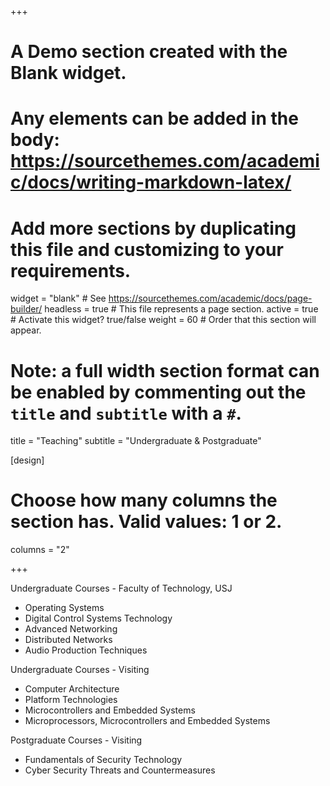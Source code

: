 +++
# A Demo section created with the Blank widget.
# Any elements can be added in the body: https://sourcethemes.com/academic/docs/writing-markdown-latex/
# Add more sections by duplicating this file and customizing to your requirements.

widget = "blank"  # See https://sourcethemes.com/academic/docs/page-builder/
headless = true  # This file represents a page section.
active = true  # Activate this widget? true/false
weight = 60  # Order that this section will appear.

# Note: a full width section format can be enabled by commenting out the `title` and `subtitle` with a `#`.
title = "Teaching"
subtitle = "Undergraduate & Postgraduate"

[design]
  # Choose how many columns the section has. Valid values: 1 or 2.
  columns = "2"

+++

Undergraduate Courses - Faculty of Technology, USJ

- Operating Systems
- Digital Control Systems Technology
- Advanced Networking
- Distributed Networks
- Audio Production Techniques

Undergraduate Courses - Visiting

- Computer Architecture
- Platform Technologies
- Microcontrollers and Embedded Systems
- Microprocessors, Microcontrollers and Embedded Systems

Postgraduate Courses - Visiting

- Fundamentals of Security Technology
- Cyber Security Threats and Countermeasures

